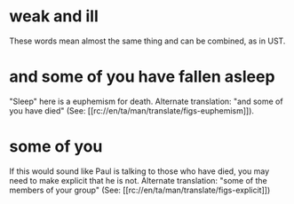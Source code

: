 # weak and ill

These words mean almost the same thing and can be combined, as in UST.

# and some of you have fallen asleep

"Sleep" here is a euphemism for death. Alternate translation: "and some of you have died" (See: [[rc://en/ta/man/translate/figs-euphemism]]).

# some of you

If this would sound like Paul is talking to those who have died, you may need to make explicit that he is not. Alternate translation: "some of the members of your group" (See: [[rc://en/ta/man/translate/figs-explicit]])

